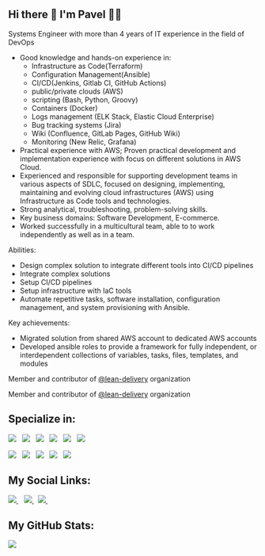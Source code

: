 <h2>
  Hi there 👋 I'm Pavel 👨‍💻
</h2>

<p>
  
Systems Engineer with more than 4 years of IT experience in the field of DevOps

- Good knowledge and hands-on experience in:
  - Infrastructure as Code(Terraform)
  - Configuration Management(Ansible)
  - CI/CD(Jenkins, Gitlab CI, GitHub Actions)
  - public/private clouds (AWS)
  - scripting (Bash, Python, Groovy)
  - Containers (Docker)
  - Logs management (ELK Stack, Elastic Cloud Enterprise)
  - Bug tracking systems (Jira)
  - Wiki (Confluence, GitLab Pages, GitHub Wiki)
  - Monitoring (New Relic, Grafana)
- Practical experience with AWS; Proven practical development and implementation experience with focus on different solutions in AWS Cloud.
- Experienced and responsible for supporting development teams in various aspects of SDLC, focused on designing, implementing, maintaining and evolving cloud infrastructures (AWS) using Infrastructure as Code tools and technologies.
- Strong analytical, troubleshooting, problem-solving skills.
- Key business domains: Software Development, E-commerce.
- Worked successfully in a multicultural team, able to to work independently as well as in a team.

Abilities:

- Design complex solution to integrate different tools into CI/CD pipelines
- Integrate complex solutions
- Setup CI/CD pipelines
- Setup infrastructure with IaC tools
- Automate repetitive tasks, software installation, configuration management, and system provisioning with Ansible.

Key achievements:

- Migrated solution from shared AWS account to dedicated AWS accounts
- Developed ansible roles to provide a framework for fully independent, or interdependent collections of variables, tasks, files, templates, and modules
  
Member and contributor of [@lean-delivery](https://github.com/lean-delivery) organization
  
Member and contributor of [@lean-delivery](https://github.com/lean-delivery) organization
</p>

<h2>
  Specialize in:
</h2>
<p>

  <a>
    <img src="https://img.shields.io/badge/AWS-%23FF9900.svg?style=for-the-badge&logo=amazon-aws&logoColor=white"/> 
  </a>&nbsp;
  
  <a>
    <img src="https://img.shields.io/badge/azure-%230072C6.svg?style=for-the-badge&logo=azure-devops&logoColor=white"/>
  </a>&nbsp;
  
  <a>
    <img src="https://img.shields.io/badge/Linux-FCC624?style=for-the-badge&logo=linux&logoColor=black"/>
  </a>&nbsp;

  <a>
    <img src="https://img.shields.io/badge/jenkins-%232C5263.svg?style=for-the-badge&logo=jenkins&logoColor=white"/>
  </a>&nbsp;
  
  <a>
    <img src="https://img.shields.io/badge/GitLabCI-%23181717.svg?style=for-the-badge&logo=gitlab&logoColor=white)"/>
  </a>&nbsp;

  <a>
    <img src="https://img.shields.io/badge/vagrant-%231563FF.svg?style=for-the-badge&logo=vagrant&logoColor=white"/>
  </a>&nbsp;
</p>
<p>
  <a>
    <img src="https://img.shields.io/badge/githubactions-%232671E5.svg?style=for-the-badge&logo=githubactions&logoColor=white"/>
  </a>&nbsp;

  <a>
    <img src="https://img.shields.io/badge/ansible-%231A1918.svg?style=for-the-badge&logo=ansible&logoColor=white"/>
  </a>&nbsp;

  <a>
    <img src="https://img.shields.io/badge/terraform-%235835CC.svg?style=for-the-badge&logo=terraform&logoColor=white"/>
  </a>&nbsp;

  <a>
    <img src="https://img.shields.io/badge/docker-%230db7ed.svg?style=for-the-badge&logo=docker&logoColor=white"/>
  </a>&nbsp;

  <a>
    <img src="https://img.shields.io/badge/-ElasticSearch-005571?style=for-the-badge&logo=elasticsearch"/>
  </a>&nbsp;
</p>

<h2>
  My Social Links:
</h2>
<p>

  <a href="https://www.linkedin.com/in/pavelpikta/">
    <img src="https://img.shields.io/badge/linkedin-%230077B5.svg?&style=for-the-badge&logo=linkedin&logoColor=white"/>
  </a>&nbsp;&nbsp;

  <a href="https://t.me/pavelpikta">
    <img src="https://img.shields.io/badge/TELEGRAM-%230077B5.svg?&style=for-the-badge&logo=telegram&logoColor=white"/>
  </a>&nbsp;

  <a href="https://open.spotify.com/user/mus1cboy">
    <img src="https://img.shields.io/badge/spotify-%231ED760.svg?&style=for-the-badge&logo=spotify&logoColor=white"/>
  </a>&nbsp;

</p>

<h2>
  My GitHub Stats:
</h2>
<p>
  <img src = "https://github-readme-stats-pavelpikta.vercel.app/api?username=pavelpikta&count_private=true&show_icons=true&theme=dracula&line_height=30">
  <!-- <img src = "https://github-readme-stats.vercel.app/api/top-langs/?username=pavelpikta&theme=tokyonight"> -->
</p>
